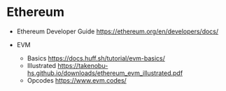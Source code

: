 # Ethereum

- Ethereum Developer Guide https://ethereum.org/en/developers/docs/

- EVM
    - Basics https://docs.huff.sh/tutorial/evm-basics/
    - Illustrated https://takenobu-hs.github.io/downloads/ethereum_evm_illustrated.pdf
    - Opcodes https://www.evm.codes/
